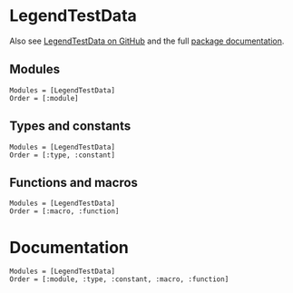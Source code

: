 # LegendTestData

Also see [LegendTestData on GitHub](https://github.com/legend-exp/LegendTestData.jl)
and the full [package documentation](https://legend-exp.github.io/LegendTestData.jl/stable/).

## Modules

```@index
Modules = [LegendTestData]
Order = [:module]
```

## Types and constants

```@index
Modules = [LegendTestData]
Order = [:type, :constant]
```

## Functions and macros

```@index
Modules = [LegendTestData]
Order = [:macro, :function]
```

# Documentation

```@autodocs
Modules = [LegendTestData]
Order = [:module, :type, :constant, :macro, :function]
```
